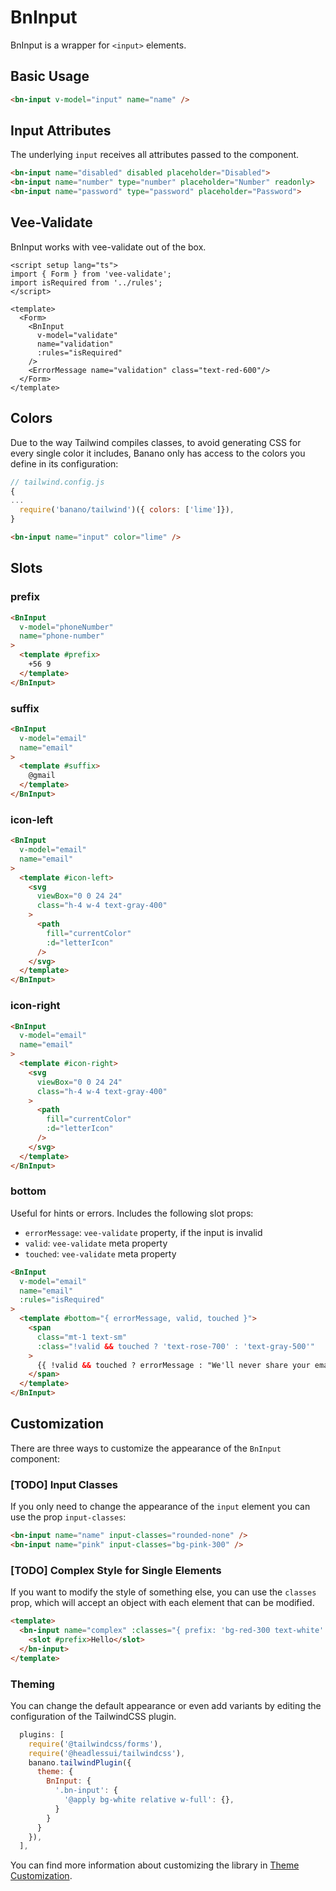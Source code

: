 <script setup lang="ts">
import { ref } from 'vue';
import BnInput from '../../src/components/BnInput/BnInput.vue'
import { Form, ErrorMessage } from 'vee-validate';

const input = ref('');
const validate = ref('');

const letterIcon = 'M20,8L12,13L4,8V6L12,11L20,6M20,4H4C2.89,4 2,4.89 2,6V18A2,2 0 0,0 4,20H20A2,2 0 0,0 22,18V6C22,4.89 21.1,4 20,4Z';

function isRequired(val: string) {
  if (!val) {
    return 'This field is required';
  }

  return true;
}
</script>

# BnInput

BnInput is a wrapper for `<input>` elements.

## Basic Usage
```html
<bn-input v-model="input" name="name" />
```
<code-preview>
  <bn-input v-model="input"  name="name" />
</code-preview>

## Input Attributes
The underlying `input` receives all attributes passed to the component.

```html
<bn-input name="disabled" disabled placeholder="Disabled">
<bn-input name="number" type="number" placeholder="Number" readonly>
<bn-input name="password" type="password" placeholder="Password">
```

<code-preview>
  <div class="grid col-span-1 gap-4">
    <bn-input name="disabled" disabled placeholder="Disabled" />
    <bn-input name="number" type="number" placeholder="Number" readonly />
    <bn-input name="password" type="password" placeholder="Password" />
  </div>
</code-preview>

## Vee-Validate
BnInput works with vee-validate out of the box.

```vue
<script setup lang="ts">
import { Form } from 'vee-validate';
import isRequired from '../rules';
</script>

<template>
  <Form>
    <BnInput
      v-model="validate"
      name="validation"
      :rules="isRequired"
    />
    <ErrorMessage name="validation" class="text-red-600"/>
  </Form>
</template>
```

<code-preview>
  <Form>
    <BnInput
      v-model="validate"
      name="validation"
      :rules="isRequired"
    />
    <ErrorMessage name="validation" class="text-red-600" />
  </Form>
</code-preview>

## Colors

Due to the way Tailwind compiles classes, to avoid generating CSS for every single color it includes, Banano only has access to the colors you define in its configuration:

```javascript
// tailwind.config.js
{
...
  require('banano/tailwind')({ colors: ['lime']}),
}
```

```html
<bn-input name="input" color="lime" />
```
<code-preview>
  <div class="grid col-span-1 gap-4">
    <bn-input name="input" color="lime" />
  </div>
</code-preview>

## Slots

### prefix

```html
<BnInput
  v-model="phoneNumber"
  name="phone-number"
>
  <template #prefix>
	+56 9
  </template>
</BnInput>
```
<code-preview>
  <div class="grid col-span-1 gap-4">
    <BnInput
      v-model="phoneNumber"
      name="phone-number"
    >
      <template #prefix>
      +56 9
      </template>
    </BnInput>
  </div>
</code-preview>

### suffix

```html
<BnInput
  v-model="email"
  name="email"
>
  <template #suffix>
	@gmail
  </template>
</BnInput>
```
<code-preview>
  <div class="grid col-span-1 gap-4">
    <BnInput
      v-model="email"
      name="email"
    >
      <template #suffix>
      @gmail
      </template>
    </BnInput>
  </div>
</code-preview>

### icon-left

```html
<BnInput
  v-model="email"
  name="email"
>
  <template #icon-left>
    <svg
      viewBox="0 0 24 24"
      class="h-4 w-4 text-gray-400"
    >
      <path
        fill="currentColor"
        :d="letterIcon"
      />
    </svg>
  </template>
</BnInput>
```
<code-preview>
  <div class="grid col-span-1 gap-4">
    <BnInput
      v-model="email"
      name="email"
    >
      <template #icon-left>
        <svg
          viewBox="0 0 24 24"
          class="h-4 w-4 text-gray-400"
        >
          <path
            fill="currentColor"
            :d="letterIcon"
          />
        </svg>
      </template>
    </BnInput>
  </div>
</code-preview>

### icon-right

```html
<BnInput
  v-model="email"
  name="email"
>
  <template #icon-right>
    <svg
      viewBox="0 0 24 24"
      class="h-4 w-4 text-gray-400"
    >
      <path
        fill="currentColor"
        :d="letterIcon"
      />
    </svg>
  </template>
</BnInput>
```
<code-preview>
  <div class="grid col-span-1 gap-4">
    <BnInput
      v-model="email"
      name="email"
    >
      <template #icon-right>
        <svg
          viewBox="0 0 24 24"
          class="h-4 w-4 text-gray-400"
        >
          <path
            fill="currentColor"
            :d="letterIcon"
          />
        </svg>
      </template>
    </BnInput>
  </div>
</code-preview>

### bottom

Useful for hints or errors. Includes the following slot props:
- `errorMessage`: `vee-validate` property, if the input is invalid
- `valid`: `vee-validate` meta property
- `touched`: `vee-validate` meta property

```html
<BnInput
  v-model="email"
  name="email"
  :rules="isRequired"
>
  <template #bottom="{ errorMessage, valid, touched }">
    <span
      class="mt-1 text-sm"
      :class="!valid && touched ? 'text-rose-700' : 'text-gray-500'"
    >
      {{ !valid && touched ? errorMessage : "We'll never share your email with anyone else." }}
    </span>
  </template>
</BnInput>
```
<code-preview>
  <div class="grid col-span-1 gap-4">
    <BnInput
      v-model="email"
      name="email"
      :rules="isRequired"
    >
      <template #bottom="{ errorMessage, valid, touched }">
        <span
          class="mt-1 text-sm"
          :class="!valid && touched ? 'text-rose-700' : 'text-gray-500'"
        >
          {{ !valid && touched ? errorMessage : "We'll never share your email with anyone else." }}
        </span>
      </template>
    </BnInput>
  </div>
</code-preview>

## Customization
There are three ways to customize the appearance of the `BnInput` component:

### [TODO] Input Classes

If you only need to change the appearance of the `input` element you can use the prop `input-classes`:

```html
<bn-input name="name" input-classes="rounded-none" />
<bn-input name="pink" input-classes="bg-pink-300" />
```

<code-preview>
  <div class="grid col-span-1 gap-4">
    <bn-input name="name" input-classes="rounded-none" />
    <bn-input name="pink" input-classes="bg-pink-100" />
  </div>
</code-preview>

### [TODO] Complex Style for Single Elements

If you want to modify the style of something else, you can use the `classes` prop, which will accept an object with each element that can be modified.

```html
<template>
  <bn-input name="complex" :classes="{ prefix: 'bg-red-300 text-white' }">
    <slot #prefix>Hello</slot>
  </bn-input>
</template>
```

<code-preview>
  <bn-input name="complex" :classes="{ prefix: 'bg-red-300 text-white' }">
    <template #prefix>Hello</template>
  </bn-input>
</code-preview>

### Theming

You can change the default appearance or even add variants by editing the configuration of the TailwindCSS plugin.

```javascript
  plugins: [
    require('@tailwindcss/forms'),
    require('@headlessui/tailwindcss'),
    banano.tailwindPlugin({
      theme: {
        BnInput: {
          '.bn-input': {
            '@apply bg-white relative w-full': {},
          }
        }
      }
    }),
  ],
```


You can find more information about customizing the library in [Theme Customization](../theme-customization.md).
